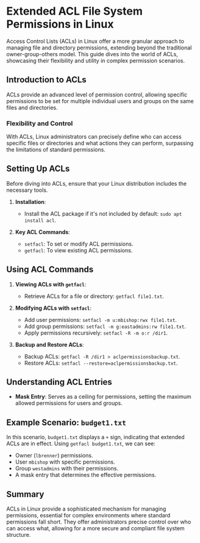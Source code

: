 # Extended ACL File System Permissions in Linux

Access Control Lists (ACLs) in Linux offer a more granular approach to managing file and directory permissions, extending beyond the traditional owner-group-others model. This guide dives into the world of ACLs, showcasing their flexibility and utility in complex permission scenarios.

## Introduction to ACLs

ACLs provide an advanced level of permission control, allowing specific permissions to be set for multiple individual users and groups on the same files and directories.

### Flexibility and Control

With ACLs, Linux administrators can precisely define who can access specific files or directories and what actions they can perform, surpassing the limitations of standard permissions.

## Setting Up ACLs

Before diving into ACLs, ensure that your Linux distribution includes the necessary tools.

1. **Installation**:
   - Install the ACL package if it's not included by default: `sudo apt install acl`.

2. **Key ACL Commands**:
   - `setfacl`: To set or modify ACL permissions.
   - `getfacl`: To view existing ACL permissions.

## Using ACL Commands

1. **Viewing ACLs with `getfacl`**:
   - Retrieve ACLs for a file or directory: `getfacl file1.txt`.

2. **Modifying ACLs with `setfacl`**:
   - Add user permissions: `setfacl -m u:mbishop:rwx file1.txt`.
   - Add group permissions: `setfacl -m g:eastadmins:rw file1.txt`.
   - Apply permissions recursively: `setfacl -R -m o:r /dir1`.

3. **Backup and Restore ACLs**:
   - Backup ACLs: `getfacl -R /dir1 > aclpermissionsbackup.txt`.
   - Restore ACLs: `setfacl --restore=aclpermissionsbackup.txt`.

## Understanding ACL Entries

- **Mask Entry**: Serves as a ceiling for permissions, setting the maximum allowed permissions for users and groups.

## Example Scenario: `budget1.txt`

In this scenario, `budget1.txt` displays a `+` sign, indicating that extended ACLs are in effect. Using `getfacl budget1.txt`, we can see:

- Owner (`lbrenner`) permissions.
- User `mbishop` with specific permissions.
- Group `westadmins` with their permissions.
- A mask entry that determines the effective permissions.

## Summary

ACLs in Linux provide a sophisticated mechanism for managing permissions, essential for complex environments where standard permissions fall short. They offer administrators precise control over who can access what, allowing for a more secure and compliant file system structure.
